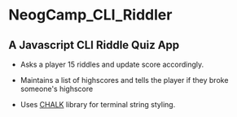 # NeogCamp_CLI_Riddler

## A Javascript CLI Riddle Quiz App

- Asks a player 15 riddles and update score accordingly.

- Maintains a list of highscores and tells the player if they broke someone's highscore

- Uses [CHALK](https://www.npmjs.com/package/chalk) library for terminal string styling.
